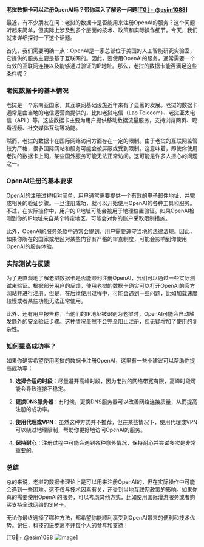 **老挝数据卡可以注册OpenAI吗？带你深入了解这一问题[[TG💪+ @esim1088](https://t.me/s/esim1088)]**

最近，有不少朋友在问：老挝的数据卡是否能用来注册OpenAI的服务？这个问题听起来简单，但实际上涉及到多个层面的技术、政策和实际操作细节。今天，我们就来详细探讨一下这个话题。

首先，我们需要明确一点：OpenAI是一家总部位于美国的人工智能研究实验室，它提供的服务主要是基于互联网的。因此，要使用OpenAI的服务，通常需要一个有效的互联网连接以及能够通过验证的IP地址。那么，老挝的数据卡能否满足这些条件呢？

### 老挝数据卡的基本情况

老挝是一个东南亚国家，其互联网基础设施近年来有了显著的发展。老挝的数据卡通常是由当地的电信运营商提供的，比如老挝电信（Lao Telecom）、老挝亚太电信（APL）等。这些数据卡主要为用户提供移动数据流量服务，支持浏览网页、观看视频、社交媒体互动等功能。

然而，老挝的数据卡在国际网络访问方面存在一定的限制。由于老挝的互联网监管较为严格，很多国际网站和服务可能会被屏蔽或受到限制。这意味着，即使你使用老挝的数据卡上网，某些国外服务可能无法正常访问。这可能是许多人担心的问题之一。

### OpenAI注册的基本要求

OpenAI的注册过程相对简单，用户通常需要提供一个有效的电子邮件地址，并完成相关的验证步骤。一旦注册成功，就可以开始使用OpenAI的各种工具和服务。不过，在实际操作中，用户的IP地址可能会被用于地理位置验证。如果OpenAI检测到你的IP地址来自某个特定地区，可能会对你的账户采取限制措施。

此外，OpenAI的服务条款中通常会提到，用户需要遵守当地的法律法规。因此，如果你所在的国家或地区对某些内容有严格的审查制度，可能会影响到你使用OpenAI的服务体验。

### 实际测试与反馈

为了更直观地了解老挝数据卡是否能顺利注册OpenAI，我们可以通过一些实际测试来验证。根据部分用户的反馈，使用老挝的数据卡确实可以打开OpenAI的官方网站并进行注册。但是，在后续使用过程中，可能会遇到一些问题，比如加载速度较慢或者某些功能无法正常使用。

此外，还有用户报告称，当他们的IP地址被识别为老挝时，OpenAI可能会自动触发额外的安全验证步骤。这种情况虽然不会完全阻止注册，但无疑增加了使用的复杂性。

### 如何提高成功率？

如果你确实希望使用老挝的数据卡注册OpenAI，这里有一些小建议可以帮助你提高成功率：

1. **选择合适的时段**：尽量避开高峰时段，因为老挝的网络带宽有限，高峰时段可能会导致连接不稳定。
   
2. **更换DNS服务器**：有时候，更换DNS服务器可以改善网络连接质量，从而提高注册的成功率。

3. **使用代理或VPN**：虽然这种方式并不推荐，但在某些情况下，使用代理或VPN可以绕过地理限制，帮助你更好地访问OpenAI的服务。

4. **保持耐心**：注册过程中可能会遇到各种意外情况，保持耐心并尝试多次是非常重要的。

### 总结

总的来说，老挝的数据卡理论上是可以用来注册OpenAI的，但在实际操作中可能会遇到一些困难。这不仅与技术因素有关，还受到当地互联网政策的影响。如果你真的需要使用OpenAI的服务，可以考虑其他方式，比如使用国际漫游服务或者购买支持全球网络的SIM卡。

无论你最终选择了哪种方法，都希望你能顺利享受到OpenAI带来的便利和技术优势。记住，科技的进步离不开每个人的参与和支持！

[[TG💪+ @esim1088](https://t.me/s/esim1088) ![Image](https://i.postimg.cc/4NQfJmqS/Snipaste-2025-05-13-00-14-12.png)]